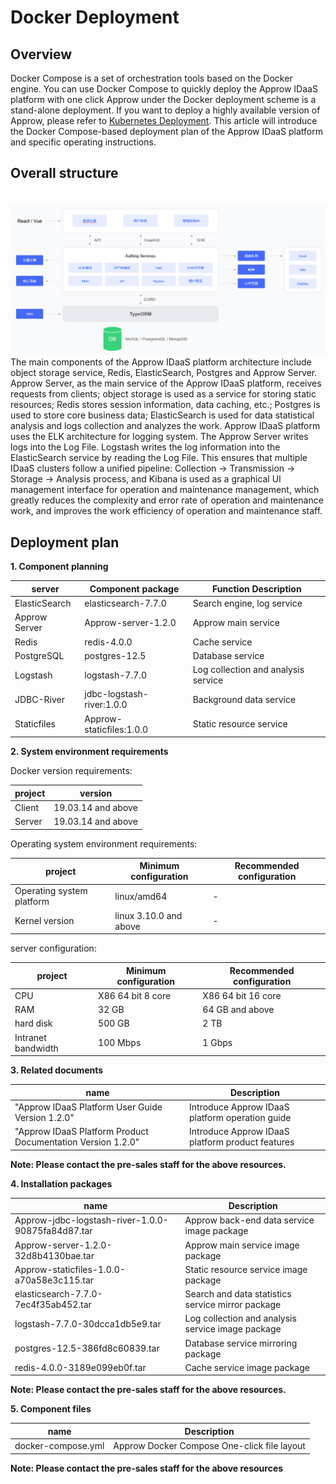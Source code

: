 # Docker Deployment

<LastUpdated/>


## Overview




Docker Compose is a set of orchestration tools based on the Docker engine. You can use Docker Compose to quickly deploy the Approw IDaaS platform with one click
Approw under the Docker deployment scheme is a stand-alone deployment. If you want to deploy a highly available version of Approw, please refer to [Kubernetes Deployment](./kubernetes.md).
This article will introduce the Docker Compose-based deployment plan of the Approw IDaaS platform and specific operating instructions.

## Overall structure


<img src="./images/docker.png" style="margin-top: 20px;" class="md-img-padding" />
The main components of the Approw IDaaS platform architecture include object storage service, Redis, ElasticSearch, Postgres and Approw Server. Approw Server, as the main service of the Approw IDaaS platform, receives requests from clients; object storage is used as a service for storing static resources; Redis stores session information, data caching, etc.; Postgres is used to store core business data; ElasticSearch is used for data statistical analysis and logs collection and analyzes the work.
Approw IDaaS platform uses the ELK architecture for logging system. The Approw Server writes logs into the Log File. Logstash writes the log information into the ElasticSearch service by reading the Log File. This ensures that multiple IDaaS clusters follow a unified pipeline: Collection -> Transmission -> Storage -> Analysis process, and Kibana is used as a graphical UI management interface for operation and maintenance management, which greatly reduces the complexity and error rate of operation and maintenance work, and improves the work efficiency of operation and maintenance staff.

## Deployment plan

**1. Component planning**

| server | Component package | Function Description |
| --- | --- | --- |
| ElasticSearch | elasticsearch-7.7.0 | Search engine, log service |
| Approw Server | Approw-server-1.2.0 | Approw main service |
| Redis | redis-4.0.0 | Cache service |
| PostgreSQL | postgres-12.5 | Database service |
| Logstash | logstash-7.7.0 | Log collection and analysis service |
| JDBC-River | jdbc-logstash-river:1.0.0 | Background data service |
| Staticfiles | Approw-staticfiles:1.0.0 | Static resource service |

**2. System environment requirements**

Docker version requirements:

| project | version |
| --- | --- |
| Client | 19.03.14 and above |
| Server | 19.03.14 and above |

Operating system environment requirements:

| project | Minimum configuration | Recommended configuration |
| --- | --- | --- |
| Operating system platform | linux/amd64 | - |
| Kernel version | linux 3.10.0 and above | - |

server configuration:

| project | Minimum configuration | Recommended configuration |
| --- | --- | --- |
| CPU | X86 64 bit 8 core | X86 64 bit 16 core |
| RAM | 32 GB | 64 GB and above |
| hard disk | 500 GB | 2 TB |
| Intranet bandwidth | 100 Mbps | 1 Gbps |

**3. Related documents**

| name | Description |
| --- | --- |
| &quot;Approw IDaaS Platform User Guide Version 1.2.0&quot; | Introduce Approw IDaaS platform operation guide |
| &quot;Approw IDaaS Platform Product Documentation Version 1.2.0&quot; | Introduce Approw IDaaS platform product features |

**Note: Please contact the pre-sales staff for the above resources.**

**4. Installation packages**

| name | Description |
| --- | --- |
| Approw-jdbc-logstash-river-1.0.0-90875fa84d87.tar | Approw back-end data service image package |
| Approw-server-1.2.0-32d8b4130bae.tar | Approw main service image package |
| Approw-staticfiles-1.0.0-a70a58e3c115.tar | Static resource service image package |
| elasticsearch-7.7.0-7ec4f35ab452.tar | Search and data statistics service mirror package |
| logstash-7.7.0-30dcca1db5e9.tar | Log collection and analysis service image package |
| postgres-12.5-386fd8c60839.tar | Database service mirroring package |
| redis-4.0.0-3189e099eb0f.tar | Cache service image package |

**Note: Please contact the pre-sales staff for the above resources.**

**5. Component files**

| name | Description |
| --- | --- |
| docker-compose.yml | Approw Docker Compose One-click file layout |

**Note: Please contact the pre-sales staff for the above resources**
